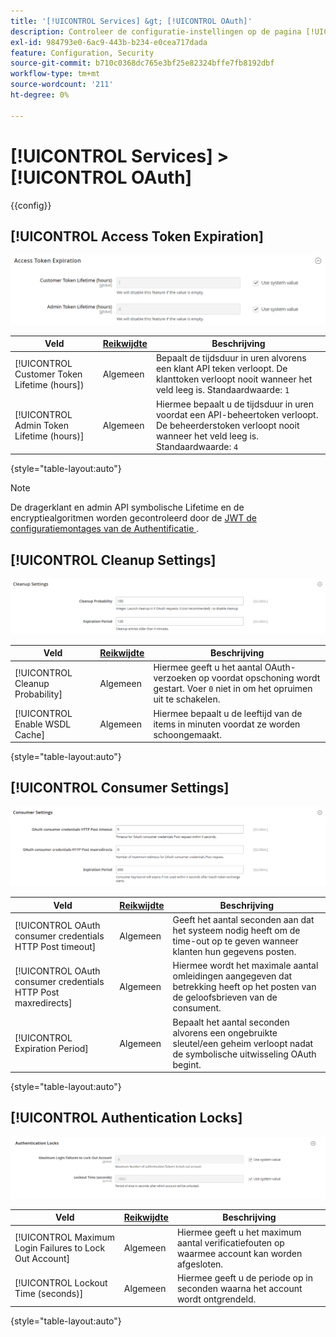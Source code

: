 ```yaml
---
title: '[!UICONTROL Services] &gt; [!UICONTROL OAuth]'
description: Controleer de configuratie-instellingen op de pagina [!UICONTROL Services] &gt; [!UICONTROL OAuth] van Commerce Admin.
exl-id: 984793e0-6ac9-443b-b234-e0cea717dada
feature: Configuration, Security
source-git-commit: b710c0368dc765e3bf25e82324bffe7fb8192dbf
workflow-type: tm+mt
source-wordcount: '211'
ht-degree: 0%

---
```


# [!UICONTROL Services] > [!UICONTROL OAuth]

{{config}}

## [!UICONTROL Access Token Expiration]

![ Symbolische Vervalsing van de Toegang ](./assets/oauth-token-expire.png)<!-- zoom -->

| Veld | [ Reikwijdte ](../../getting-started/websites-stores-views.md#scope-settings) | Beschrijving |
|--- |--- |--- |
| [!UICONTROL Customer Token Lifetime (hours]) | Algemeen | Bepaalt de tijdsduur in uren alvorens een klant API teken verloopt. De klanttoken verloopt nooit wanneer het veld leeg is. Standaardwaarde: `1` |
| [!UICONTROL Admin Token Lifetime (hours)] | Algemeen | Hiermee bepaalt u de tijdsduur in uren voordat een API-beheertoken verloopt. De beheerderstoken verloopt nooit wanneer het veld leeg is. Standaardwaarde: `4` |

{style="table-layout:auto"}

>[!NOTE]
>
>De dragerklant en admin API symbolische Lifetime en de encryptiealgoritmen worden gecontroleerd door de [ JWT de configuratiemontages van de Authentificatie ](magento-web-api.md#jwt-authentication).

## [!UICONTROL Cleanup Settings]

![ Montages van de Schoonmaakbeurt ](./assets/oauth-cleanup.png)<!-- zoom -->

| Veld | [ Reikwijdte ](../../getting-started/websites-stores-views.md#scope-settings) | Beschrijving |
|--- |--- |--- |
| [!UICONTROL Cleanup Probability] | Algemeen | Hiermee geeft u het aantal OAuth-verzoeken op voordat opschoning wordt gestart. Voer `0` niet in om het opruimen uit te schakelen. |
| [!UICONTROL Enable WSDL Cache] | Algemeen | Hiermee bepaalt u de leeftijd van de items in minuten voordat ze worden schoongemaakt. |

{style="table-layout:auto"}

## [!UICONTROL Consumer Settings]

![ Consumentenmontages ](./assets/oauth-consumer-settings.png)<!-- zoom -->

| Veld | [ Reikwijdte ](../../getting-started/websites-stores-views.md#scope-settings) | Beschrijving |
|--- |--- |--- |
| [!UICONTROL OAuth consumer credentials HTTP Post timeout] | Algemeen | Geeft het aantal seconden aan dat het systeem nodig heeft om de time-out op te geven wanneer klanten hun gegevens posten. |
| [!UICONTROL OAuth consumer credentials HTTP Post maxredirects] | Algemeen | Hiermee wordt het maximale aantal omleidingen aangegeven dat betrekking heeft op het posten van de geloofsbrieven van de consument. |
| [!UICONTROL Expiration Period] | Algemeen | Bepaalt het aantal seconden alvorens een ongebruikte sleutel/een geheim verloopt nadat de symbolische uitwisseling OAuth begint. |

{style="table-layout:auto"}

## [!UICONTROL Authentication Locks]

![ Vergrendelingen van de Authentificatie ](./assets/oauth-locks.png)<!-- zoom -->

| Veld | [ Reikwijdte ](../../getting-started/websites-stores-views.md#scope-settings) | Beschrijving |
|--- |--- |--- |
| [!UICONTROL Maximum Login Failures to Lock Out Account] | Algemeen | Hiermee geeft u het maximum aantal verificatiefouten op waarmee account kan worden afgesloten. |
| [!UICONTROL Lockout Time (seconds)] | Algemeen | Hiermee geeft u de periode op in seconden waarna het account wordt ontgrendeld. |

{style="table-layout:auto"}
